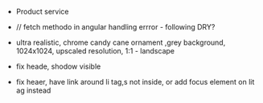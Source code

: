 -   Product service

-   // fetch methodo in angular handling errror - following DRY?

-   ultra realistic, chrome candy cane ornament ,grey background, 1024x1024, upscaled resolution, 1:1 - landscape

-   fix heade, shodow visible

-   fix heaer, have link around li tag,s not inside, or add focus element on lit ag instead
